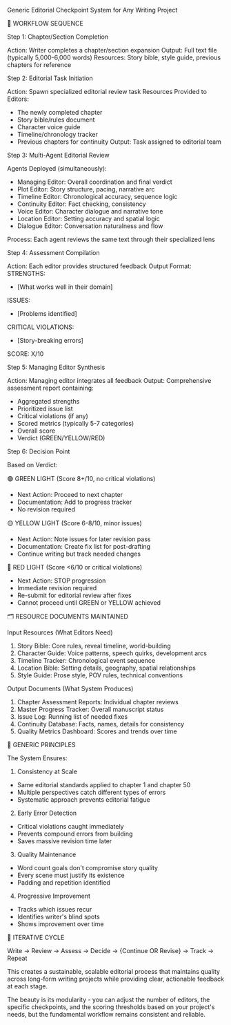  Generic Editorial Checkpoint System for Any Writing Project

  📝 WORKFLOW SEQUENCE

  Step 1: Chapter/Section Completion

  Action: Writer completes a chapter/section expansion
  Output: Full text file (typically 5,000-6,000 words)
  Resources: Story bible, style guide, previous chapters for reference

  Step 2: Editorial Task Initiation

  Action: Spawn specialized editorial review task
  Resources Provided to Editors:
  - The newly completed chapter
  - Story bible/rules document
  - Character voice guide
  - Timeline/chronology tracker
  - Previous chapters for continuity
  Output: Task assigned to editorial team

  Step 3: Multi-Agent Editorial Review

  Agents Deployed (simultaneously):
  - Managing Editor: Overall coordination and final verdict
  - Plot Editor: Story structure, pacing, narrative arc
  - Timeline Editor: Chronological accuracy, sequence logic
  - Continuity Editor: Fact checking, consistency
  - Voice Editor: Character dialogue and narrative tone
  - Location Editor: Setting accuracy and spatial logic
  - Dialogue Editor: Conversation naturalness and flow

  Process: Each agent reviews the same text through their specialized lens

  Step 4: Assessment Compilation

  Action: Each editor provides structured feedback
  Output Format:
  STRENGTHS:
  - [What works well in their domain]

  ISSUES:
  - [Problems identified]

  CRITICAL VIOLATIONS:
  - [Story-breaking errors]

  SCORE: X/10

  Step 5: Managing Editor Synthesis

  Action: Managing editor integrates all feedback
  Output: Comprehensive assessment report containing:
  - Aggregated strengths
  - Prioritized issue list
  - Critical violations (if any)
  - Scored metrics (typically 5-7 categories)
  - Overall score
  - Verdict (GREEN/YELLOW/RED)

  Step 6: Decision Point

  Based on Verdict:

  🟢 GREEN LIGHT (Score 8+/10, no critical violations)
  - Next Action: Proceed to next chapter
  - Documentation: Add to progress tracker
  - No revision required

  🟡 YELLOW LIGHT (Score 6-8/10, minor issues)
  - Next Action: Note issues for later revision pass
  - Documentation: Create fix list for post-drafting
  - Continue writing but track needed changes

  🔴 RED LIGHT (Score <6/10 or critical violations)
  - Next Action: STOP progression
  - Immediate revision required
  - Re-submit for editorial review after fixes
  - Cannot proceed until GREEN or YELLOW achieved

  🗂️ RESOURCE DOCUMENTS MAINTAINED

  Input Resources (What Editors Need)

  1. Story Bible: Core rules, reveal timeline, world-building
  2. Character Guide: Voice patterns, speech quirks, development arcs
  3. Timeline Tracker: Chronological event sequence
  4. Location Bible: Setting details, geography, spatial relationships
  5. Style Guide: Prose style, POV rules, technical conventions

  Output Documents (What System Produces)

  1. Chapter Assessment Reports: Individual chapter reviews
  2. Master Progress Tracker: Overall manuscript status
  3. Issue Log: Running list of needed fixes
  4. Continuity Database: Facts, names, details for consistency
  5. Quality Metrics Dashboard: Scores and trends over time

  🎯 GENERIC PRINCIPLES

  The System Ensures:

  1. Consistency at Scale
  - Same editorial standards applied to chapter 1 and chapter 50
  - Multiple perspectives catch different types of errors
  - Systematic approach prevents editorial fatigue

  2. Early Error Detection
  - Critical violations caught immediately
  - Prevents compound errors from building
  - Saves massive revision time later

  3. Quality Maintenance
  - Word count goals don't compromise story quality
  - Every scene must justify its existence
  - Padding and repetition identified

  4. Progressive Improvement
  - Tracks which issues recur
  - Identifies writer's blind spots
  - Shows improvement over time

  🔄 ITERATIVE CYCLE

  Write → Review → Assess → Decide → {Continue OR Revise} → Track → Repeat

  This creates a sustainable, scalable editorial process that maintains
  quality across long-form writing projects while providing clear,
  actionable feedback at each stage.

  The beauty is its modularity - you can adjust the number of editors, the
  specific checkpoints, and the scoring thresholds based on your project's
  needs, but the fundamental workflow remains consistent and reliable.

